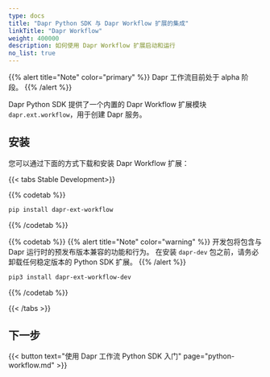 ```yaml
---
type: docs
title: "Dapr Python SDK 与 Dapr Workflow 扩展的集成"
linkTitle: "Dapr Workflow"
weight: 400000
description: 如何使用 Dapr Workflow 扩展启动和运行
no_list: true
---
```


{{% alert title="Note" color="primary" %}}
Dapr 工作流目前处于 alpha 阶段。
{{% /alert %}}

Dapr Python SDK 提供了一个内置的 Dapr Workflow 扩展模块 `dapr.ext.workflow`，用于创建 Dapr 服务。

## 安装

您可以通过下面的方式下载和安装 Dapr Workflow 扩展：

{{< tabs Stable Development>}}

{{% codetab %}}
```bash
pip install dapr-ext-workflow
```
{{% /codetab %}}

{{% codetab %}}
{{% alert title="Note" color="warning" %}}
开发包将包含与 Dapr 运行时的预发布版本兼容的功能和行为。 在安装 `dapr-dev` 包之前，请务必卸载任何稳定版本的 Python SDK 扩展。
{{% /alert %}}

```bash
pip3 install dapr-ext-workflow-dev
```
{{% /codetab %}}

{{< /tabs >}}

## 下一步

{{< button text="使用 Dapr 工作流 Python SDK 入门" page="python-workflow.md" >}}
